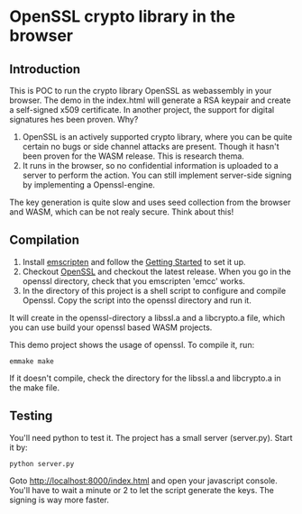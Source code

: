 OpenSSL crypto library in the browser
=====================================

Introduction
------------

This is POC to run the crypto library OpenSSL as webassembly in your browser. The demo in the index.html will generate a RSA keypair and create a self-signed x509 certificate. 
In another project, the support for digital signatures hes been proven.
Why? 
1) OpenSSL is an actively supported crypto library, where you can be quite certain no bugs or side channel attacks are present. Though it hasn't been proven for the WASM release. This is research thema.
2) It runs in the browser, so no confidential information is uploaded to a server to perform the action. You can still implement server-side signing by implementing a Openssl-engine.

The key generation is quite slow and uses seed collection from the browser and WASM, which can be not realy secure. Think about this!

Compilation
-----------

1) Install [emscripten](https://emscripten.org/) and follow the [Getting Started](https://emscripten.org/docs/getting_started/index.html) to set it up.
2) Checkout [OpenSSL](https://github.com/openssl/openssl) and checkout the latest release. When you go in the openssl directory, check that you emscripten 'emcc' works.
3) In the directory of this project is a shell script to configure and compile Openssl. Copy the script into the openssl directory and run it.

It will create in the openssl-directory a libssl.a and a libcrypto.a file, which you can use build your openssl based WASM projects.

This demo project shows the usage of openssl. To compile it, run:
```
emmake make
```

If it doesn't compile, check the directory for the libssl.a and libcrypto.a in the make file.

Testing
-------

You'll need python to test it. The project has a small server (server.py). Start it by:

```
python server.py
```

Goto [http://localhost:8000/index.html](http://localhost:8000/index.html) and open your javascript console. You'll have to wait a minute or 2 to let the script generate the keys. The signing is way more faster.